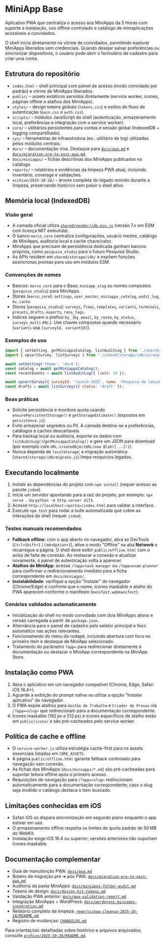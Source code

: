 # MiniApp Base

Aplicativo PWA que centraliza o acesso aos MiniApps da 5 Horas com suporte a instalação, uso offline controlado e catálogo de miniaplicações acessíveis a convidados.

O shell inicia diretamente na vitrine de convidados, permitindo explorar MiniApps liberados sem credenciais. Quando desejar salvar preferências ou sincronizar dispositivos, o usuário pode abrir o formulário de cadastro para criar uma conta.

## Estrutura do repositório

- `index.html` – shell principal com painel de acesso (modo convidado por padrão) e vitrine de MiniApps liberados.
- `public/` – assets estáticos servidos diretamente (service worker, ícones, páginas offline e atalhos dos MiniApps).
- `styles/` – design tokens globais (`tokens.css`) e estilos do fluxo de autenticação (`main.css` e `auth.css`).
- `scripts/` – módulos JavaScript do shell (autenticação, armazenamento local, preferências e integração com o service worker).
- `core/` – utilitários persistentes para contas e sessão global (IndexedDB + logging compartilhado).
- `sys/` – ferramentas de infraestrutura (ex.: utilitário de log) utilizadas pelos módulos centrais.
- `docs/` – documentação viva. Destaque para [`docs/pwa.md`](docs/pwa.md) e [`docs/migration-pre-to-post-pwa.md`](docs/migration-pre-to-post-pwa.md).
- `docs/miniapps/` – fichas descritivas dos MiniApps publicados no catálogo.
- `reports/` – relatórios e evidências da limpeza PWA atual, incluindo inventário, coverage e validações.
- `archive/2025-10-28/` – árvore completa do legado movido durante a limpeza, preservando histórico sem poluir o shell ativo.

## Memória local (IndexedDB)

### Visão geral
- A camada oficial utiliza [`shared/vendor/idb.min.js`](shared/vendor/idb.min.js) (versão 7.x em ESM com licença MIT embutida).
- O banco `marco_core` centraliza configurações, usuário mestre, catálogo de MiniApps, auditoria local e cache chave/valor.
- MiniApps que precisam de persistência dedicada ganham bancos próprios, como `pesquisa_studio` para o futuro Pesquisa Studio.
- As APIs residem em `shared/storage/idb/` e expõem funções assíncronas prontas para uso em módulos ESM.

### Convenções de nomes
- Bancos: `marco_core` para o Base; `miniapp_slug` ou nomes compostos (`pesquisa_studio`) para MiniApps.
- Stores (`marco_core`): `settings`, `user_master`, `miniapps_catalog`, `audit_log`, `kv_cache`.
- Stores (`pesquisa_studio`): `surveys`, `flows`, `templates`, `variants`, `terminals`, `presets`, `drafts`, `exports`, `runs`, `tags`.
- Índices seguem o prefixo `by_` (`by_email`, `by_route`, `by_status`, `surveys_multi` etc.). Use chaves compostas quando necessário (`variants` usa `[surveyId, variantId]`).

### Exemplos de uso
```js
import { setSetting, getMiniappsCatalog, listAuditLog } from './shared/storage/idb/marcocore.js';
import { upsertSurvey, listSurveys } from './shared/storage/idb/surveystudio.js';

await setSetting('theme', 'dark');
const catalog = await getMiniappsCatalog();
const recentEvents = await listAuditLog({ limit: 10 });

await upsertSurvey({ surveyId: 'launch-2025', name: 'Pesquisa de lançamento', status: 'draft' });
const drafts = await listSurveys({ status: 'draft' });
```

### Boas práticas
- Solicite persistência e monitore quota usando `ensurePersistentStorage()` e `getStorageEstimate()` (expostos em `persistence.js`).
- Evite armazenar segredos ou PII. A camada destina-se a preferências, catálogos e caches descartáveis.
- Para backup local ou auditoria, exporte os dados com `listAuditLog()`/`getMiniappsCatalog()` e gere um JSON para download (por exemplo com `URL.createObjectURL(new Blob([...]))`).
- Nunca dependa de `localStorage`; a migração automática (`shared/storage/idb/migrate.js`) limpa resquícios legados.

## Executando localmente

1. Instale as dependências do projeto com `npm install` (requer acesso ao pacote `jsdom`).
2. Inicie um servidor apontando para a raiz do projeto, por exemplo: `npx serve .` ou `python -m http.server 4173`.
3. Acesse `http://localhost:<porta>/index.html` para validar a interface.
4. Execute `npm test` para rodar a suíte automatizada que cobre as interações do shell (requer `jsdom`).

### Testes manuais recomendados

- **Fallback offline**: com o app aberto no navegador, abra as DevTools (`Ctrl+Shift+I` / `Cmd+Option+I`), ative o modo "Offline" na aba **Network** e recarregue a página. O shell deve exibir `public/offline.html` com o aviso de falta de conexão. Ao restaurar a conexão e atualizar novamente, o painel de autenticação volta a aparecer.
- **Atalhos de MiniApp**: acesse `/?app=task-manager` ou `/?app=exam-planner` para confirmar o redirecionamento imediato para a ficha correspondente em `docs/miniapps/`.
- **Instalabilidade**: verifique a opção "Instalar" do navegador (Chrome/Edge) e confirme que o nome, ícones maskable e atalho do PWA aparecem conforme o manifesto (`manifest.webmanifest`).

### Cenários validados automaticamente

- Inicialização do shell no modo convidado com dois MiniApps ativos e versão carregada a partir de `package.json`.
- Alternância para o painel de cadastro pelo seletor principal e foco automático nas ações relevantes.
- Funcionamento do menu do rodapé, incluindo abertura com foco no primeiro item e destaque de MiniApp selecionado.
- Tratamento do parâmetro `?app=` para redirecionar diretamente à documentação ou destacar o MiniApp correspondente na MiniApp Store.

## Instalação como PWA

1. Abra o aplicativo em um navegador compatível (Chrome, Edge, Safari iOS 16.4+).
2. Aguarde a exibição do prompt nativo ou utilize a opção "Instalar aplicativo" do navegador.
3. O PWA expõe atalhos para `Gestão de Trabalho` e `Criador de Provas` via `/?app=<slug>` que redirecionam para a documentação correspondente.
4. Ícones maskable (192 px e 512 px) e ícones específicos de atalho estão em `public/icons/` e são pré-cacheados pelo service worker.

## Política de cache e offline

- O `service-worker.js` utiliza estratégia cache-first para os assets essenciais listados em `CORE_ASSETS`.
- A página `public/offline.html` garante fallback controlado para navegação sem conexão.
- As fichas dos MiniApps (`docs/miniapps/*.md`) são pré-cacheadas para suportar leitura offline após o primeiro acesso.
- Requisições de navegação para `/?app=<slug>` redirecionam automaticamente para a documentação correspondente; caso o slug seja inválido o catálogo destaca o item buscado.

## Limitações conhecidas em iOS

- Safari iOS só dispara sincronização em segundo plano enquanto o app estiver em uso.
- O armazenamento offline respeita os limites de quota padrão de 50 MB do WebKit.
- Instalação exige iOS 16.4 ou superior; versões anteriores não suportam ícones maskable.

## Documentação complementar

- Guia de manutenção PWA: [`docs/pwa.md`](docs/pwa.md)
- Roteiro de migração pré ➜ pós PWA: [`docs/migration-pre-to-post-pwa.md`](docs/migration-pre-to-post-pwa.md)
- Auditoria da pasta MiniApps: [`docs/miniapps-folder-audit.md`](docs/miniapps-folder-audit.md)
- Tokens de design: [`docs/design-kit-tokens.md`](docs/design-kit-tokens.md)
- Validação PWA anterior: [`docs/pwa-validation-report.md`](docs/pwa-validation-report.md)
- Integração MiniApps + WordPress: [`docs/wordpress-miniapps-integration.md`](docs/wordpress-miniapps-integration.md)
- Relatório completo da limpeza: [`reports/pwa-cleanup-2025-10-28/README.md`](reports/pwa-cleanup-2025-10-28/README.md)
- Registro de mudanças: [`CHANGELOG.md`](CHANGELOG.md)

Para orientações detalhadas sobre histórico e arquivos arquivados, consulte [`archive/2025-10-28/README.md`](archive/2025-10-28/README.md).
